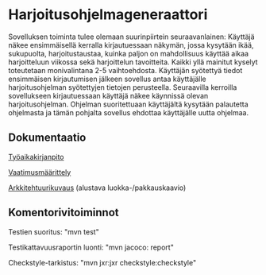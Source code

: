 # Harjoitusohjelmageneraattori
Sovelluksen toiminta tulee olemaan suurinpiirtein seuraavanlainen:
Käyttäjä näkee ensimmäisellä kerralla kirjautuessaan näkymän, jossa kysytään ikää, sukupuolta, harjoitustaustaa, kuinka paljon on mahdollisuus käyttää aikaa harjoitteluun viikossa sekä harjoittelun tavoitteita.
Kaikki yllä mainitut kyselyt toteutetaan monivalintana 2-5 vaihtoehdosta.
Käyttäjän syötettyä tiedot ensimmäisen kirjautumisen jälkeen sovellus antaa käyttäjälle harjoitusohjelman syötettyjen tietojen perusteella. Seuraavilla kerroilla sovellukseen kirjautuessaan käyttäjä näkee käynnissä olevan harjoitusohjelman. Ohjelman suoritettuaan käyttäjältä kysytään palautetta ohjelmasta ja tämän pohjalta sovellus ehdottaa käyttäjälle uutta ohjelmaa.


## Dokumentaatio
[Työaikakirjanpito](https://github.com/rautajan/ot-harjoitustyo/blob/master/dokumentaatio/ty%C3%B6aikakirjanpito.md)

[Vaatimusmäärittely](https://github.com/rautajan/ot-harjoitustyo/blob/master/dokumentaatio/vaatimusmaarittely.md)

[Arkkitehtuurikuvaus](https://github.com/rautajan/ot-harjoitustyo/blob/master/dokumentaatio/arkkitehtuuri.md) (alustava luokka-/pakkauskaavio)


## Komentorivitoiminnot
                              
Testien suoritus: "mvn test"

Testikattavuusraportin luonti: "mvn jacoco: report"

Checkstyle-tarkistus: "mvn jxr:jxr checkstyle:checkstyle"
                           

                              
